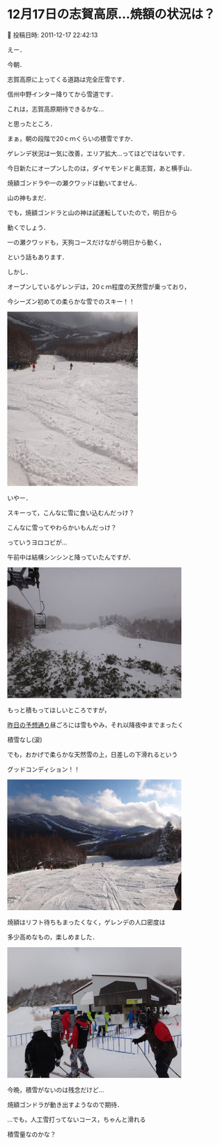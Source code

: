# 12月17日の志賀高原…焼額の状況は？

📅 投稿日時: 2011-12-17 22:42:13

えー．


今朝．


志賀高原に上ってくる道路は完全圧雪です．


信州中野インター降りてから雪道です．





これは，志賀高原期待できるかな…


と思ったところ．


まぁ，朝の段階で20ｃｍくらいの積雪ですか．





ゲレンデ状況は一気に改善，エリア拡大…ってほどではないです．


今日新たにオープンしたのは，ダイヤモンドと奥志賀，あと横手山．





焼額ゴンドラや一の瀬クワッドは動いてません．


山の神もまだ．





でも，焼額ゴンドラと山の神は試運転していたので，明日から


動くでしょう．


一の瀬クワッドも，天狗コースだけながら明日から動く，


という話もあります．





しかし．


オープンしているゲレンデは，20ｃｍ程度の天然雪が乗っており，


今シーズン初めての柔らかな雪でのスキー！！




![75be314f59b0759f875694f1a0b231b7.jpg](images/75be314f59b0759f875694f1a0b231b7.jpg)




いやー．


スキーって，こんなに雪に食い込むんだっけ？


こんなに雪ってやわらかいもんだっけ？


っていうヨロコビが…





午前中は結構シンシンと降っていたんですが．




![2e5716175bd347571901dfcbdac9a54c.jpg](images/2e5716175bd347571901dfcbdac9a54c.jpg)




もっと積もってほしいところですが，


[昨日の予想通り](eda760342763e35a8c2d23e8b6e4d77bb.md)昼ごろには雪もやみ，それ以降夜中までまったく


積雪なし(涙)





でも，おかげで柔らかな天然雪の上，日差しの下滑れるという


グッドコンディション！！




![b046608694cf8774624829113061ebcf.jpg](images/b046608694cf8774624829113061ebcf.jpg)







焼額はリフト待ちもまったくなく，ゲレンデの人口密度は


多少高めなもの，楽しめました．




![361cef8c84ed73ef64d791d79ae45dc2.jpg](images/361cef8c84ed73ef64d791d79ae45dc2.jpg)







今晩，積雪がないのは残念だけど…


焼額ゴンドラが動き出すようなので期待．


…でも，人工雪打ってないコース，ちゃんと滑れる


積雪量なのかな？
